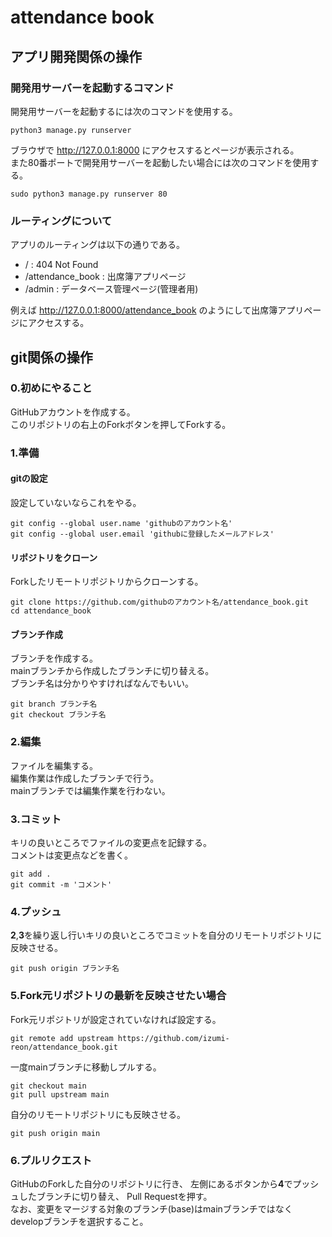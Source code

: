 # attendance book
## アプリ開発関係の操作
### 開発用サーバーを起動するコマンド
開発用サーバーを起動するには次のコマンドを使用する。
```
python3 manage.py runserver
```
ブラウザで http://127.0.0.1:8000 にアクセスするとページが表示される。  
また80番ポートで開発用サーバーを起動したい場合には次のコマンドを使用する。
```
sudo python3 manage.py runserver 80
```
### ルーティングについて
アプリのルーティングは以下の通りである。
- / : 404 Not Found
- /attendance_book : 出席簿アプリページ
- /admin : データベース管理ページ(管理者用)

例えば http://127.0.0.1:8000/attendance_book のようにして出席簿アプリページにアクセスする。
## git関係の操作
### 0.初めにやること
GitHubアカウントを作成する。  
このリポジトリの右上のForkボタンを押してForkする。
### 1.準備
#### gitの設定
設定していないならこれをやる。
```
git config --global user.name 'githubのアカウント名'
git config --global user.email 'githubに登録したメールアドレス'
```
#### リポジトリをクローン
Forkしたリモートリポジトリからクローンする。
```
git clone https://github.com/githubのアカウント名/attendance_book.git
cd attendance_book
```
#### ブランチ作成
ブランチを作成する。  
mainブランチから作成したブランチに切り替える。  
ブランチ名は分かりやすければなんでもいい。
```
git branch ブランチ名
git checkout ブランチ名
```
### 2.編集
ファイルを編集する。  
編集作業は作成したブランチで行う。  
mainブランチでは編集作業を行わない。
### 3.コミット
キリの良いところでファイルの変更点を記録する。  
コメントは変更点などを書く。
```
git add .
git commit -m 'コメント'
```
### 4.プッシュ
**2**,**3**を繰り返し行いキリの良いところでコミットを自分のリモートリポジトリに反映させる。
```
git push origin ブランチ名
```
### 5.Fork元リポジトリの最新を反映させたい場合
Fork元リポジトリが設定されていなければ設定する。
```
git remote add upstream https://github.com/izumi-reon/attendance_book.git
```
一度mainブランチに移動しプルする。
```
git checkout main
git pull upstream main
```
自分のリモートリポジトリにも反映させる。
```
git push origin main
```
### 6.プルリクエスト
GitHubのForkした自分のリポジトリに行き、
左側にあるボタンから**4**でプッシュしたブランチに切り替え、
Pull Requestを押す。  
なお、変更をマージする対象のブランチ(base)はmainブランチではなくdevelopブランチを選択すること。
